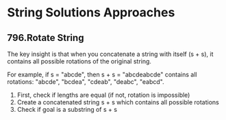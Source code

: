# String Solutions Approaches

## 796.Rotate String

The key insight is that when you concatenate a string with itself (s + s), it contains all possible rotations of the original string.

For example, if s = "abcde", then s + s = "abcdeabcde" contains all rotations: "abcde", "bcdea", "cdeab", "deabc", "eabcd".

1. First, check if lengths are equal (if not, rotation is impossible)
2. Create a concatenated string s + s which contains all possible rotations
3. Check if goal is a substring of s + s
